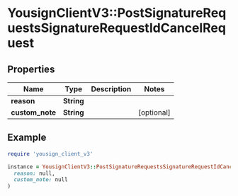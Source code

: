# YousignClientV3::PostSignatureRequestsSignatureRequestIdCancelRequest

## Properties

| Name | Type | Description | Notes |
| ---- | ---- | ----------- | ----- |
| **reason** | **String** |  |  |
| **custom_note** | **String** |  | [optional] |

## Example

```ruby
require 'yousign_client_v3'

instance = YousignClientV3::PostSignatureRequestsSignatureRequestIdCancelRequest.new(
  reason: null,
  custom_note: null
)
```

